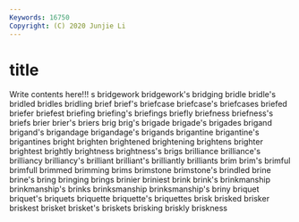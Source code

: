 ```yaml
---
Keywords: 16750
Copyright: (C) 2020 Junjie Li
---
```


# title

Write contents here!!!
s 
bridgework 
bridgework's 
bridging 
bridle 
bridle's 
bridled 
bridles
bridling 
brief 
brief's 
briefcase 
briefcase's 
briefcases 
briefed 
briefer 
briefest 
briefing
briefing's 
briefings 
briefly 
briefness 
briefness's 
briefs 
brier 
brier's 
briers 
brig
brig's 
brigade 
brigade's 
brigades 
brigand 
brigand's 
brigandage 
brigandage's 
brigands 
brigantine
brigantine's 
brigantines 
bright 
brighten 
brightened 
brightening 
brightens 
brighter 
brightest 
brightly
brightness 
brightness's 
brigs 
brilliance 
brilliance's 
brilliancy 
brilliancy's 
brilliant 
brilliant's 
brilliantly
brilliants 
brim 
brim's 
brimful 
brimfull 
brimmed 
brimming 
brims 
brimstone 
brimstone's
brindled 
brine 
brine's 
bring 
bringing 
brings 
brinier 
briniest 
brink 
brink's
brinkmanship 
brinkmanship's 
brinks 
brinksmanship 
brinksmanship's 
briny 
briquet 
briquet's 
briquets 
briquette
briquette's 
briquettes 
brisk 
brisked 
brisker 
briskest 
brisket 
brisket's 
briskets 
brisking
briskly 
briskness 
